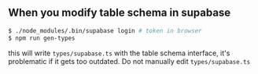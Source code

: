 ## When you modify table schema in supabase

```bash
$ ./node_modules/.bin/supabase login # token in browser
$ npm run gen-types
```

this will write `types/supabase.ts` with the table schema interface, it's problematic if it gets too outdated. Do not manually edit `types/supabase.ts`
